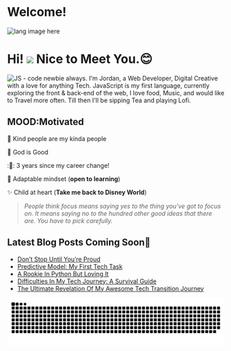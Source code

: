 # Welcome!

<p align="left"><img width=15%" src="https://github.com/alansmathew/alansmathew/raw/master/lang.gif" alt="lang image here" /></p>

# Hi! <img src="https://media.giphy.com/media/hvRJCLFzcasrR4ia7z/giphy.gif" width="30px"> Nice to Meet You.:blush:

<img src="https://www.youtube.com/watch?v=zCYOplibwCs" alt="JS - code newbie always."> 
I'm Jordan, a Web Developer, Digital Creative with a love for anything Tech. JavaScript is my first language, currently exploring the front & back-end of the web, I love food, Music, and would like to Travel more often. Till then I'll be sipping Tea and playing Lofi.


## MOOD:Motivated 

:purple_heart: Kind people are my kinda people

:100: God is Good 

:🚀: 3 years since my career change!

:apple: Adaptable mindset (**open to learning**)

:sparkles: Child at heart (**Take me back to Disney World**)


>*People think focus means saying yes to the thing you've got to focus on. It means saying no to the hundred other good ideas that there are. You have to pick carefully.*




</p>


## Latest Blog Posts Coming Soon📩
<!-- BLOG-POST-LIST:START -->
- [Don’t Stop Until You’re Proud](https://predigt.dev/iwd-dont-stop-until-youre-proud)
- [Predictive Model: My First Tech Task](https://predigt.dev/predictive-model-my-first-tech-task)
- [A Rookie In Python But Loving It](https://predigt.dev/a-rookie-in-python-but-loving-it)
- [Difficulties In My Tech Journey: A Survival Guide](https://predigt.dev/difficulties-in-my-tech-journey-a-survival-guide)
- [The Ultimate Revelation Of My Awesome Tech Transition Journey](https://predigt.dev/the-ultimate-revelation-of-my-awesome-tech-transition-journey)
<!-- BLOG-POST-LIST:END -->



<picture>
  <source
    media="(prefers-color-scheme: dark)"
    srcset="
      https://raw.githubusercontent.com/platane/snk/output/github-contribution-grid-snake-dark.svg
    "
  />
  <source
    media="(prefers-color-scheme: light)"
    srcset="
      https://raw.githubusercontent.com/platane/snk/output/github-contribution-grid-snake.svg
    "
  />
  <img
    alt="github contribution grid snake animation"
    src="https://raw.githubusercontent.com/platane/snk/output/github-contribution-grid-snake.svg"
  />
</picture>


